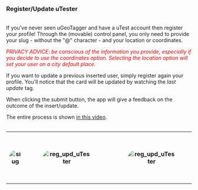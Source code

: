 ### Register/Update uTester
<br>
If you've never seen uGeoTagger and have a uTest account then register your profile! Through the (movable) control panel, you only need to provide your slug - without the "@" character - and your location or coordinates.

<span style="color:red">*PRIVACY ADVICE: be conscious of the information you provide, especially if you decide to use the coordinates option. Selecting the location option will set your user on a city default place.*</span>

If you want to update a previous inserted user, simply register again your profile. You'll notice that the card will be updated by watching the <i>last update</i> tag.

When clicking the submit button, the app will give a feedback on the outcome of the insert/update.

The entire process is shown <a style="text-decoration: underline;" href="http://youtu.be/o9mwQ_KLYAE?hd=1" target="_blank">in this video</a>.


<br>
<table style="margin: 0 auto;">
  <tr>
	<th><img src="img/slug.png" style="display: block; margin: auto; border-radius: 25px;" alt="slug"></th>	
    <th style="padding: 50px;"><img src="img/reg_upd_uTester1.png" style="display: block; margin: auto; border-radius: 25px;" alt="reg_upd_uTester"></th>	
    <th style="padding: 50px;"><img src="img/reg_upd_uTester2.png" style="display: block; margin: auto; border-radius: 25px;" alt="reg_upd_uTester"></th>
  </tr>  
</table>
<br>
